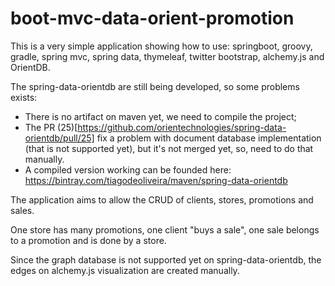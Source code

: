 # boot-mvc-data-orient-promotion

This is a very simple application showing how to use: springboot, groovy, gradle, spring mvc, spring data, thymeleaf, twitter bootstrap, alchemy.js and OrientDB.

The spring-data-orientdb are still being developed, so some problems exists:

* There is no artifact on maven yet, we need to compile the project;
* The PR (25)[https://github.com/orientechnologies/spring-data-orientdb/pull/25] fix a problem with document database implementation (that is not supported yet), but it's not merged yet, so, need to do that manually.
* A compiled version working can be founded here: https://bintray.com/tiagodeoliveira/maven/spring-data-orientdb

The application aims to allow the CRUD of clients, stores, promotions and sales.

One store has many promotions, one client "buys a sale", one sale belongs to a promotion and is done by a store.

Since the graph database is not supported yet on spring-data-orientdb, the edges on alchemy.js visualization are created manually.
